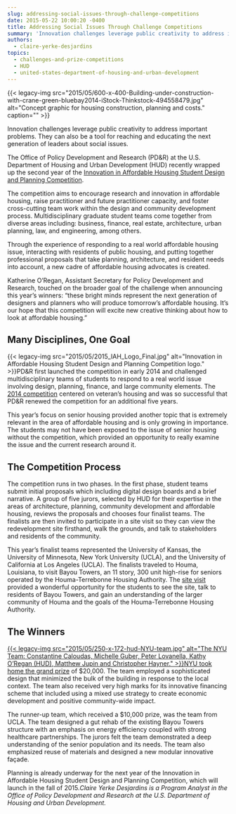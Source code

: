 ```yaml
---
slug: addressing-social-issues-through-challenge-competitions
date: 2015-05-22 10:00:20 -0400
title: Addressing Social Issues Through Challenge Competitions
summary: 'Innovation challenges leverage public creativity to address important problems. They can also be a tool for reaching and educating the next generation of leaders about social issues. The Office of Policy Development and Research (PD&R) at the U.S. Department of Housing and Urban Development (HUD) recently wrapped up the second year of the Innovation in'
authors:
  - claire-yerke-desjardins
topics:
  - challenges-and-prize-competitions
  - HUD
  - united-states-department-of-housing-and-urban-development
---
```


{{< legacy-img src="2015/05/600-x-400-Building-under-construction-with-crane-green-bluebay2014-iStock-Thinkstock-494558479.jpg" alt="Concept graphic for housing construction, planning and costs." caption="" >}} 

Innovation challenges leverage public creativity to address important problems. They can also be a tool for reaching and educating the next generation of leaders about social issues.

The Office of Policy Development and Research (PD&R) at the U.S. Department of Housing and Urban Development (HUD) recently wrapped up the second year of the [Innovation in Affordable Housing Student Design and Planning Competition](http://www.huduser.org/portal/challenge/home.html).

The competition aims to encourage research and innovation in affordable housing, raise practitioner and future practitioner capacity, and foster cross-cutting team work within the design and community development process. Multidisciplinary graduate student teams come together from diverse areas including: business, finance, real estate, architecture, urban planning, law, and engineering, among others.

Through the experience of responding to a real world affordable housing issue, interacting with residents of public housing, and putting together professional proposals that take planning, architecture, and resident needs into account, a new cadre of affordable housing advocates is created.

Katherine O’Regan, Assistant Secretary for Policy Development and Research, touched on the broader goal of the challenge when announcing this year’s winners: “these bright minds represent the next generation of designers and planners who will produce tomorrow’s affordable housing. It’s our hope that this competition will excite new creative thinking about how to look at affordable housing.&#8221;

## Many Disciplines, One Goal

{{< legacy-img src="2015/05/2015\_IAH\_Logo_Final.jpg" alt="Innovation in Affordable Housing Student Design and Planning Competition logo." >}}PD&R first launched the competition in early 2014 and challenged multidisciplinary teams of students to respond to a real world issue involving design, planning, finance, and large community elements. The [2014 competition](http://www.huduser.org/portal/challenge/past_competitions.html) centered on veteran&#8217;s housing and was so successful that PD&R renewed the competition for an additional five years.

This year’s focus on senior housing provided another topic that is extremely relevant in the area of affordable housing and is only growing in importance. The students may not have been exposed to the issue of senior housing without the competition, which provided an opportunity to really examine the issue and the current research around it.

## The Competition Process

The competition runs in two phases. In the first phase, student teams submit initial proposals which including digital design boards and a brief narrative. A group of five jurors, selected by HUD for their expertise in the areas of architecture, planning, community development and affordable housing, reviews the proposals and chooses four finalist teams. The finalists are then invited to participate in a site visit so they can view the redevelopment site firsthand, walk the grounds, and talk to stakeholders and residents of the community.

This year’s finalist teams represented the University of Kansas, the University of Minnesota, New York University (UCLA), and the University of California at Los Angeles (UCLA). The finalists traveled to Houma, Louisiana, to visit Bayou Towers, an 11 story, 300 unit high-rise for seniors operated by the Houma-Terrebonne Housing Authority. The [site visit](http://www.huduser.org/portal/pdredge/pdr_edge_featd_article_040615.html) provided a wonderful opportunity for the students to see the site, talk to residents of Bayou Towers, and gain an understanding of the larger community of Houma and the goals of the Houma-Terrebonne Housing Authority.

## The Winners

[{{< legacy-img src="2015/05/250-x-172-hud-NYU-team.jpg" alt="The NYU Team: Constantine Caloudas, Michelle Guber, Peter Lovanella, Kathy O’Regan (HUD), Matthew Jupin and Christopher Hayner." >}}NYU took home the grand prize](http://portal.hud.gov/hudportal/HUD?src=/press/press_releases_media_advisories/2015/HUDNo_15-046) of $20,000. The team employed a sophisticated design that minimized the bulk of the building in response to the local context. The team also received very high marks for its innovative financing scheme that included using a mixed use strategy to create economic development and positive community-wide impact.

The runner-up team, which received a $10,000 prize, was the team from UCLA. The team designed a gut rehab of the existing Bayou Towers structure with an emphasis on energy efficiency coupled with strong healthcare partnerships. The jurors felt the team demonstrated a deep understanding of the senior population and its needs. The team also emphasized reuse of materials and designed a new modular innovative façade.

Planning is already underway for the next year of the Innovation in Affordable Housing Student Design and Planning Competition, which will launch in the fall of 2015._Claire Yerke Desjardins is a Program Analyst in the Office of Policy Development and Research at the U.S. Department of Housing and Urban Development._